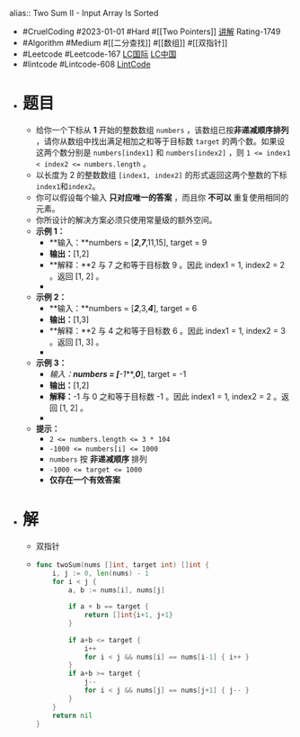 alias:: Two Sum II - Input Array Is Sorted

- #CruelCoding #2023-01-01 #Hard #[[Two Pointers]] [讲解](https://youtu.be/stXRx71prEE) Rating-1749
- #Algorithm #Medium #[[二分查找]] #[[数组]] #[[双指针]]
- #Leetcode #Leetcode-167 [LC国际](https://leetcode.com/problems/two-sum-ii-input-array-is-sorted/) [LC中国](https://leetcode.cn/problems/two-sum-ii-input-array-is-sorted/)
- #lintcode #Lintcode-608 [LintCode](https://www.lintcode.com/problem/608/)
- # 题目
	- 给你一个下标从 **1** 开始的整数数组 `numbers` ，该数组已按**非递减顺序排列** ，请你从数组中找出满足相加之和等于目标数 `target` 的两个数。如果设这两个数分别是 `numbers[index1]` 和 `numbers[index2]` ，则 `1 <= index1 < index2 <= numbers.length` 。
	- 以长度为 2 的整数数组 `[index1, index2]` 的形式返回这两个整数的下标 `index1`和`index2`。
	- 你可以假设每个输入 **只对应唯一的答案** ，而且你 **不可以** 重复使用相同的元素。
	- 你所设计的解决方案必须只使用常量级的额外空间。
	  	&nbsp;
	- **示例 1：**
		- **输入：**numbers = [***2***,***7***,11,15], target = 9
		- **输出：**[1,2]
		- **解释：**2 与 7 之和等于目标数 9 。因此 index1 = 1, index2 = 2 。返回 [1, 2] 。
		-
	- **示例 2：**
		- **输入：**numbers = [***2***,3,***4***], target = 6
		- **输出：**[1,3]
		- **解释：**2 与 4 之和等于目标数 6 。因此 index1 = 1, index2 = 3 。返回 [1, 3] 。
		-
	- **示例 3：**
		- **输入：**numbers = [***-1***,***0***], target = -1
		- **输出：**[1,2]
		- **解释：**-1 与 0 之和等于目标数 -1 。因此 index1 = 1, index2 = 2 。返回 [1, 2] 。
		-
	- **提示：**
		- `2 <= numbers.length <= 3 * 104`
		- `-1000 <= numbers[i] <= 1000`
		- `numbers` 按 **非递减顺序** 排列
		- `-1000 <= target <= 1000`
		- **仅存在一个有效答案**
- # 解
	- 双指针
	- ```go
	  func twoSum(nums []int, target int) []int {
	      i, j := 0, len(nums) - 1
	      for i < j {
	          a, b := nums[i], nums[j]
	          
	          if a + b == target {
	              return []int{i+1, j+1}
	          }
	          
	          if a+b <= target {
	              i++
	              for i < j && nums[i] == nums[i-1] { i++ }
	          }
	          if a+b >= target {
	              j--
	              for i < j && nums[j] == nums[j+1] { j-- }
	          }
	      }
	      return nil
	  }
	  ```